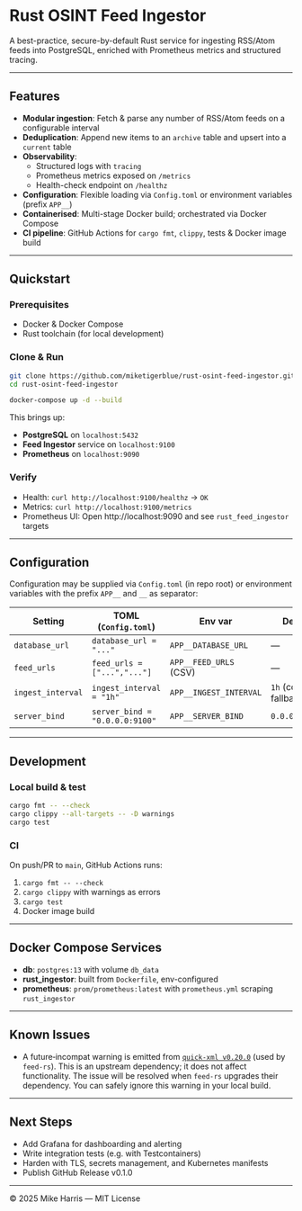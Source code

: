 # Rust OSINT Feed Ingestor

A best-practice, secure-by-default Rust service for ingesting RSS/Atom feeds into PostgreSQL, enriched with Prometheus metrics and structured tracing.

---

## Features

- **Modular ingestion**: Fetch & parse any number of RSS/Atom feeds on a configurable interval
- **Deduplication**: Append new items to an `archive` table and upsert into a `current` table
- **Observability**:
  - Structured logs with `tracing`
  - Prometheus metrics exposed on `/metrics`
  - Health-check endpoint on `/healthz`
- **Configuration**: Flexible loading via `Config.toml` or environment variables (prefix `APP__`)
- **Containerised**: Multi-stage Docker build; orchestrated via Docker Compose
- **CI pipeline**: GitHub Actions for `cargo fmt`, `clippy`, tests & Docker image build

---

## Quickstart

### Prerequisites

- Docker & Docker Compose
- Rust toolchain (for local development)

### Clone & Run

```bash
git clone https://github.com/miketigerblue/rust-osint-feed-ingestor.git
cd rust-osint-feed-ingestor

docker-compose up -d --build
```

This brings up:
- **PostgreSQL** on `localhost:5432`
- **Feed Ingestor** service on `localhost:9100`
- **Prometheus** on `localhost:9090`

### Verify

- Health: `curl http://localhost:9100/healthz` → `OK`
- Metrics: `curl http://localhost:9100/metrics`
- Prometheus UI: Open http://localhost:9090 and see `rust_feed_ingestor` targets

---

## Configuration

Configuration may be supplied via `Config.toml` (in repo root) or environment variables with the prefix `APP__` and `__` as separator:

| Setting           | TOML (`Config.toml`)          | Env var                     | Default            |
|-------------------|--------------------------------|-----------------------------|--------------------|
| `database_url`    | `database_url = "..."`       | `APP__DATABASE_URL`         | —                  |
| `feed_urls`       | `feed_urls = ["...","..."]`  | `APP__FEED_URLS` (CSV)      | —                  |
| `ingest_interval` | `ingest_interval = "1h"`     | `APP__INGEST_INTERVAL`      | `1h` (code fallback)|
| `server_bind`     | `server_bind = "0.0.0.0:9100"`| `APP__SERVER_BIND`          | `0.0.0.0:9100`     |

---

## Development

### Local build & test

```bash
cargo fmt -- --check
cargo clippy --all-targets -- -D warnings
cargo test
```

### CI

On push/PR to `main`, GitHub Actions runs:
1. `cargo fmt -- --check`
2. `cargo clippy` with warnings as errors
3. `cargo test`
4. Docker image build

---

## Docker Compose Services

- **db**: `postgres:13` with volume `db_data`
- **rust_ingestor**: built from `Dockerfile`, env-configured
- **prometheus**: `prom/prometheus:latest` with `prometheus.yml` scraping `rust_ingestor`

---

## Known Issues

- A future‐incompat warning is emitted from [`quick-xml v0.20.0`](https://github.com/tafia/quick-xml) (used by `feed-rs`). This is an upstream dependency; it does not affect functionality. The issue will be resolved when `feed-rs` upgrades their dependency. You can safely ignore this warning in your local build.

---

## Next Steps

- Add Grafana for dashboarding and alerting
- Write integration tests (e.g. with Testcontainers)
- Harden with TLS, secrets management, and Kubernetes manifests
- Publish GitHub Release v0.1.0

---

© 2025 Mike Harris — MIT License
